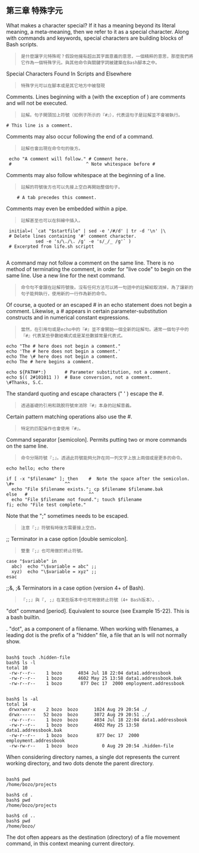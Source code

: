 ﻿第三章 特殊字元
---
What makes a character special? If it has a meaning beyond its literal meaning, a meta-meaning, then we refer to it as a special character. Along with commands and keywords, special characters are building blocks of Bash scripts.

>`是什麼讓字元特殊呢？假設他擁有超出其字面意義的意思，一個精粹的意思，那麼我們將它作為一個特殊字元。與其他命令與關鍵字詞被建築在Bash腳本之中。`

Special Characters Found In Scripts and Elsewhere

>`特殊字元可以在腳本或是其它地方中被發現`

Comments. Lines beginning with a (with the exception of ) are comments and will not be executed.

>`註解。句子開頭加上符號（如例子所示的『#』），代表這句子是註解並不會被執行。`

<pre><code># This line is a comment.</pre></code>

Comments may also occur following the end of a command.

>`註解也會出現在命令句的後方。`

<pre><code> echo "A comment will follow." # Comment here.
 #                            ^ Note whitespace before #</pre></code>

Comments may also follow whitespace at the beginning of a line.

>`註解的符號後方也可以先接上空白再開始整個句子。`

 <pre><code>    # A tab precedes this comment.</pre></code>

Comments may even be embedded within a pipe.

>`註解甚至也可以在斜線中插入。`

<pre><code> initial=( `cat "$startfile" | sed -e '/#/d' | tr -d '\n' |\
 # Delete lines containing '#' comment character.
           sed -e 's/\./\. /g' -e 's/_/_ /g'` )
 # Excerpted from life.sh scriptt
 </pre></code>

A command may not follow a comment on the same line. There is no method of terminating the comment, in order for "live code" to begin on the same line. Use a new line for the next command.

>`命令句不會跟在註解符號後。沒有任何方法可以將一句話中的註解給取消掉，為了讓新的句子能夠執行，使用新的一行作為新的命令。`
	
Of course, a quoted or an escaped # in an echo statement does not begin a comment. Likewise, a # appears in certain parameter-substitution constructs and in numerical constant expressions.

>`當然，在引用句或是echo中的『#』並不會開始一個全新的註解句。通常一個句子中的『#』代表某些參數結構式或是某些數據常量代表式。`

<pre><code>echo "The # here does not begin a comment."
echo 'The # here does not begin a comment.'
echo The \# here does not begin a comment.
echo The # here begins a comment.

echo ${PATH#*:}       # Parameter substitution, not a comment.
echo $(( 2#101011 ))  # Base conversion, not a comment.
\#Thanks, S.C.</pre></code>
The standard quoting and escape characters (" ' \) escape the #.

>`透過基礎的引用和跳脫符號來消除『#』本身的註解意義。`

Certain pattern matching operations also use the #.

>`特定的匹配操作也會使用『#』。`

Command separator [semicolon]. Permits putting two or more commands on the same line.

>`命令分隔符號『;』。透過此符號能夠允許在同一列文字上放上兩個或是更多的命令。`

<pre><code>echo hello; echo there

if [ -x "$filename" ]; then    #  Note the space after the semicolon.
\#+                   ^^
  echo "File $filename exists."; cp $filename $filename.bak
else   #                       ^^
  echo "File $filename not found."; touch $filename
fi; echo "File test complete."</pre></code>

Note that the ";" sometimes needs to be escaped.

>`注意『;』符號有時後方需要接上空白。`

;;
Terminator in a case option [double semicolon].
>`雙重『;』也可用做於終止符號。`

<pre><code>case "$variable" in
  abc)  echo "\$variable = abc" ;;
  xyz)  echo "\$variable = xyz" ;;
esac</pre></code>

;;&, ;& Terminators in a case option (version 4+ of Bash).
>`『;;』與『, ;』在某些版本中也可用做終止符號（4+ Bash版本）。`
.

"dot" command [period]. Equivalent to source (see Example 15-22). This is a bash builtin.

.
"dot", as a component of a filename. When working with filenames, a leading dot is the prefix of a "hidden" file, a file that an ls will not normally show.
<pre><code>
bash$ touch .hidden-file
bash$ ls -l	      
total 10
 -rw-r--r--    1 bozo      4034 Jul 18 22:04 data1.addressbook
 -rw-r--r--    1 bozo      4602 May 25 13:58 data1.addressbook.bak
 -rw-r--r--    1 bozo       877 Dec 17  2000 employment.addressbook


bash$ ls -al	      
total 14
 drwxrwxr-x    2 bozo  bozo      1024 Aug 29 20:54 ./
 drwx------   52 bozo  bozo      3072 Aug 29 20:51 ../
 -rw-r--r--    1 bozo  bozo      4034 Jul 18 22:04 data1.addressbook
 -rw-r--r--    1 bozo  bozo      4602 May 25 13:58 data1.addressbook.bak
 -rw-r--r--    1 bozo  bozo       877 Dec 17  2000 employment.addressbook
 -rw-rw-r--    1 bozo  bozo         0 Aug 29 20:54 .hidden-file
</pre></code>	        

When considering directory names, a single dot represents the current working directory, and two dots denote the parent directory.

<pre><code>
bash$ pwd
/home/bozo/projects

bash$ cd .
bash$ pwd
/home/bozo/projects

bash$ cd ..
bash$ pwd
/home/bozo/
</pre></code>

The dot often appears as the destination (directory) of a file movement command, in this context meaning current directory.
